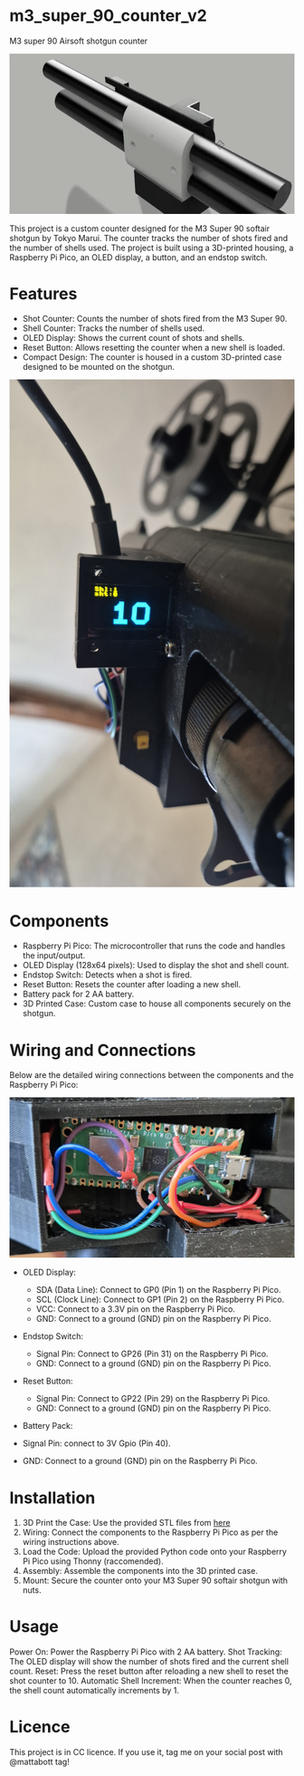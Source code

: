 # m3_super_90_counter_v2
M3 super 90 Airsoft shotgun counter

![](https://github.com/mattabott/m3_super_90_counter_v2/blob/main/img/VideoEditor_20240823_103058.gif)

This project is a custom counter designed for the M3 Super 90 softair shotgun by Tokyo Marui. The counter tracks the number of shots fired and the number of shells used. The project is built using a 3D-printed housing, a Raspberry Pi Pico, an OLED display, a button, and an endstop switch.

# Features
- Shot Counter: Counts the number of shots fired from the M3 Super 90.
- Shell Counter: Tracks the number of shells used.
- OLED Display: Shows the current count of shots and shells.
- Reset Button: Allows resetting the counter when a new shell is loaded.
- Compact Design: The counter is housed in a custom 3D-printed case designed to be mounted on the shotgun.

![](https://github.com/mattabott/m3_super_90_counter_v2/blob/main/img/20240823_165340.jpg)

# Components
- Raspberry Pi Pico: The microcontroller that runs the code and handles the input/output.
- OLED Display (128x64 pixels): Used to display the shot and shell count.
- Endstop Switch: Detects when a shot is fired.
- Reset Button: Resets the counter after loading a new shell.
- Battery pack for 2 AA battery.
- 3D Printed Case: Custom case to house all components securely on the shotgun.

# Wiring and Connections
Below are the detailed wiring connections between the components and the Raspberry Pi Pico:

![](https://github.com/mattabott/m3_super_90_counter_v2/blob/main/img/20240823_165333.jpg)

- OLED Display:
 
  - SDA (Data Line): Connect to GP0 (Pin 1) on the Raspberry Pi Pico.
  - SCL (Clock Line): Connect to GP1 (Pin 2) on the Raspberry Pi Pico.
  - VCC: Connect to a 3.3V pin on the Raspberry Pi Pico.
  - GND: Connect to a ground (GND) pin on the Raspberry Pi Pico.

- Endstop Switch:

  - Signal Pin: Connect to GP26 (Pin 31) on the Raspberry Pi Pico.
  - GND: Connect to a ground (GND) pin on the Raspberry Pi Pico.

- Reset Button:

  - Signal Pin: Connect to GP22 (Pin 29) on the Raspberry Pi Pico.
  - GND: Connect to a ground (GND) pin on the Raspberry Pi Pico.

- Battery Pack:

 - Signal Pin: connect to 3V Gpio (Pin 40).
 - GND: Connect to a ground (GND) pin on the Raspberry Pi Pico.

# Installation

1. 3D Print the Case: Use the provided STL files from [here](https://www.thingiverse.com/thing:6741174)
2. Wiring: Connect the components to the Raspberry Pi Pico as per the wiring instructions above.
3. Load the Code: Upload the provided Python code onto your Raspberry Pi Pico using Thonny (raccomended).
4. Assembly: Assemble the components into the 3D printed case.
5. Mount: Secure the counter onto your M3 Super 90 softair shotgun with nuts.

# Usage
Power On: Power the Raspberry Pi Pico with 2 AA battery.
Shot Tracking: The OLED display will show the number of shots fired and the current shell count.
Reset: Press the reset button after reloading a new shell to reset the shot counter to 10.
Automatic Shell Increment: When the counter reaches 0, the shell count automatically increments by 1.

# Licence

This project is in CC licence. If you use it, tag me on your social post with @mattabott tag!
